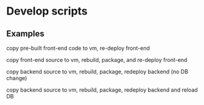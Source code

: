 Develop scripts
==================

## Examples

copy pre-built front-end code to vm, re-deploy front-end

copy front-end source to vm, rebuild, package, and re-deploy front-end

copy backend source to vm, rebuild, package, redeploy backend (no DB change)

copy backend source to vm, rebuild, package, redeploy backend and reload DB
